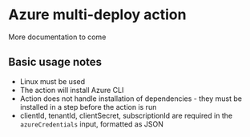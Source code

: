 # Azure multi-deploy action

More documentation to come  


## Basic usage notes

- Linux must be used
- The action will install Azure CLI
- Action does not handle installation of dependencies - they must be installed in a step before the action is run
- clientId, tenantId, clientSecret, subscriptionId are required in the `azureCredentials` input, formatted as JSON